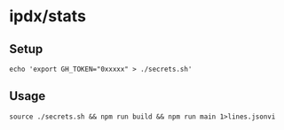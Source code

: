 # ipdx/stats

## Setup

```
echo 'export GH_TOKEN="0xxxxx" > ./secrets.sh'
```

## Usage

```
source ./secrets.sh && npm run build && npm run main 1>lines.jsonvi
```
